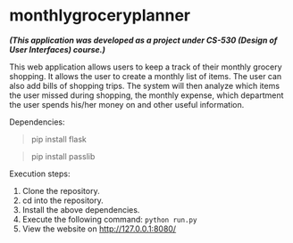 # monthlygroceryplanner

***(This application was developed as a project under CS-530 (Design of User Interfaces) course.)***

This web application allows users to keep a track of their monthly grocery shopping. It allows the user to create a monthly list of items. The user can also add bills of shopping trips. The system will then analyze which items the user missed during shopping, the monthly expense, which department the user spends his/her money on and other useful information.


Dependencies:
> pip install flask

> pip install passlib


Execution steps:
1. Clone the repository.
2. cd into the repository.
3. Install the above dependencies.
4. Execute the following command:
```python run.py```
5. View the website on http://127.0.0.1:8080/
